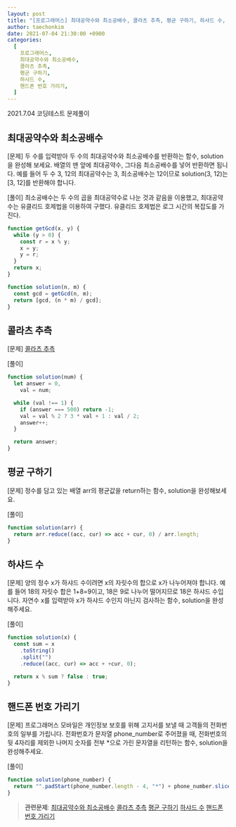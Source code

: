 ```yaml
---
layout: post
title: "[프로그래머스] 최대공약수와 최소공배수, 콜라츠 추측, 평균 구하기, 하샤드 수, 핸드폰 번호 가리기"
author: taechonkim
date: 2021-07-04 21:30:00 +0900
categories:
  [
    프로그래머스,
    최대공약수와 최소공배수,
    콜라츠 추측,
    평균 구하기,
    하샤드 수,
    핸드폰 번호 가리기,
  ]
---
```


2021.7.04 코딩테스트 문제풀이

## 최대공약수와 최소공배수

[문제] 두 수를 입력받아 두 수의 최대공약수와 최소공배수를 반환하는 함수, solution을 완성해 보세요. 배열의 맨 앞에 최대공약수, 그다음 최소공배수를 넣어 반환하면 됩니다. 예를 들어 두 수 3, 12의 최대공약수는 3, 최소공배수는 12이므로 solution(3, 12)는 [3, 12]를 반환해야 합니다.

[풀이] 최소공배수는 두 수의 곱을 최대공약수로 나눈 것과 같음을 이용했고, 최대공약수는 유클리드 호제법을 이용하여 구했다. 유클리드 호제법은 로그 시간의 복잡도를 가진다.

```javascript
function getGcd(x, y) {
  while (y > 0) {
    const r = x % y;
    x = y;
    y = r;
  }
  return x;
}

function solution(n, m) {
  const gcd = getGcd(n, m);
  return [gcd, (n * m) / gcd];
}
```

## 콜라츠 추측

[문제] [콜라츠 추측](https://programmers.co.kr/learn/courses/30/lessons/12943)

[풀이]

```javascript
function solution(num) {
  let answer = 0,
    val = num;

  while (val !== 1) {
    if (answer === 500) return -1;
    val = val % 2 ? 3 * val + 1 : val / 2;
    answer++;
  }

  return answer;
}
```

## 평균 구하기

[문제] 정수를 담고 있는 배열 arr의 평균값을 return하는 함수, solution을 완성해보세요.

[풀이]

```javascript
function solution(arr) {
  return arr.reduce((acc, cur) => acc + cur, 0) / arr.length;
}
```

## 하샤드 수

[문제] 양의 정수 x가 하샤드 수이려면 x의 자릿수의 합으로 x가 나누어져야 합니다. 예를 들어 18의 자릿수 합은 1+8=9이고, 18은 9로 나누어 떨어지므로 18은 하샤드 수입니다. 자연수 x를 입력받아 x가 하샤드 수인지 아닌지 검사하는 함수, solution을 완성해주세요.

[풀이]

```javascript
function solution(x) {
  const sum = x
    .toString()
    .split("")
    .reduce((acc, cur) => acc + +cur, 0);

  return x % sum ? false : true;
}
```

## 핸드폰 번호 가리기

[문제] 프로그래머스 모바일은 개인정보 보호를 위해 고지서를 보낼 때 고객들의 전화번호의 일부를 가립니다.
전화번호가 문자열 phone_number로 주어졌을 때, 전화번호의 뒷 4자리를 제외한 나머지 숫자를 전부 \*으로 가린 문자열을 리턴하는 함수, solution을 완성해주세요.

[풀이]

```javascript
function solution(phone_number) {
  return "".padStart(phone_number.length - 4, "*") + phone_number.slice(-4);
}
```

> **관련문제**:
> [최대공약수와 최소공배수](https://programmers.co.kr/learn/courses/30/lessons/12940) [콜라츠 추측](https://programmers.co.kr/learn/courses/30/lessons/12943) [평균 구하기](https://programmers.co.kr/learn/courses/30/lessons/12944) [하샤드 수](https://programmers.co.kr/learn/courses/30/lessons/12947) [핸드폰 번호 가리기](https://programmers.co.kr/learn/courses/30/lessons/12948)
